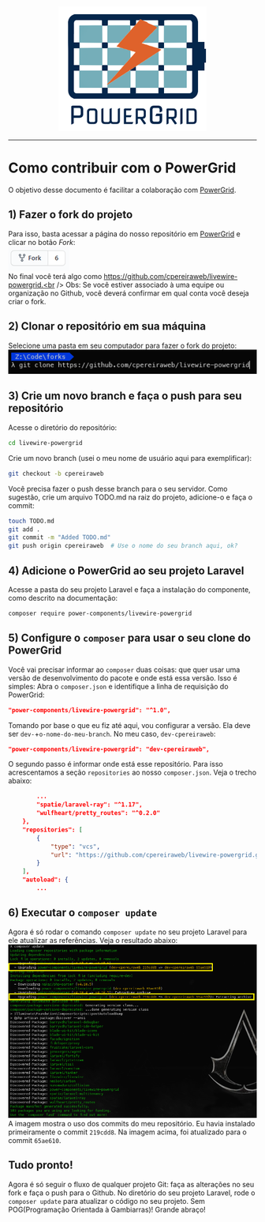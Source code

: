 <div align="center">
	<p><img  src="img/logo.png" alt="PowerGrid Logo"></p>
</div>

------

# Como contribuir com o PowerGrid

O objetivo desse documento é facilitar a colaboração com [PowerGrid](https://github.com/Power-Components/livewire-powergrid).

## 1) Fazer o fork do projeto
Para isso, basta acessar a página do nosso repositório em [PowerGrid](https://github.com/Power-Components/livewire-powergrid) e clicar no botão *Fork*:<br />
<img src="img/click-to-fork.png" /><br />
No final você terá algo como https://github.com/cpereiraweb/livewire-powergrid.<br />
Obs: Se você estiver associado à uma equipe ou organização no Github, você deverá confirmar em qual conta você deseja criar o fork.

## 2) Clonar o repositório em sua máquina
Selecione uma pasta em seu computador para fazer o fork do projeto:<br />
<img src="img/cloning-repo.png">

## 3) Crie um novo branch e faça o push para seu repositório
Acesse o diretório do repositório:
```bash
cd livewire-powergrid
```
Crie um novo branch (usei o meu nome de usuário aqui para exemplificar):
```bash
git checkout -b cpereiraweb
```
Você precisa fazer o push desse branch para o seu servidor.  Como sugestão, crie um arquivo TODO.md na raiz do projeto, adicione-o e faça o commit:
```bash
touch TODO.md
git add .
git commit -m "Added TODO.md"
git push origin cpereiraweb  # Use o nome do seu branch aqui, ok?
```
## 4) Adicione o PowerGrid ao seu projeto Laravel
Acesse a pasta do seu projeto Laravel e faça a instalação do componente, como descrito na documentação:
```bash
composer require power-components/livewire-powergrid
```
## 5) Configure o ```composer``` para usar o seu clone do PowerGrid
Você vai precisar informar ao `composer` duas coisas: que quer usar uma versão de desenvolvimento do pacote e onde está essa versão.  Isso é simples:
Abra o `composer.json` e identifique a linha de requisição do PowerGrid:
```json
"power-components/livewire-powergrid": "^1.0",
```
Tomando por base o que eu fiz até aqui, vou configurar a versão.  Ela deve ser `dev-`+`o-nome-do-meu-branch`.  No meu caso, `dev-cpereiraweb`:
```json
"power-components/livewire-powergrid": "dev-cpereiraweb",
```
O segundo passo é informar onde está esse repositório. Para isso acrescentamos a seção `repositories` ao nosso `composer.json`.  Veja o trecho abaixo:
```json
        ...
        "spatie/laravel-ray": "^1.17",
        "wulfheart/pretty_routes": "^0.2.0"
    },
    "repositories": [
        {
            "type": "vcs",
            "url": "https://github.com/cpereiraweb/livewire-powergrid.git"
        }
    ],
    "autoload": {
        ...
```
## 6) Executar o `composer update`
Agora é só rodar o comando `composer update` no seu projeto Laravel para ele atualizar as referências.  Veja o resultado abaixo:<br />
<img src="img/composer-update.png"><br />
A imagem mostra o uso dos commits do meu repositório.  Eu havia instalado primeiramente o commit `219cdd8`.  Na imagem acima, foi atualizado para o commit `65ae610`.

## Tudo pronto!
Agora é só seguir o fluxo de qualquer projeto Git: faça as alterações no seu fork e faça o push para o Github.  No diretório do seu projeto Laravel, rode o `composer update` para atualizar o código no seu projeto. Sem POG(Programação Orientada à Gambiarras)!  Grande abraço!
